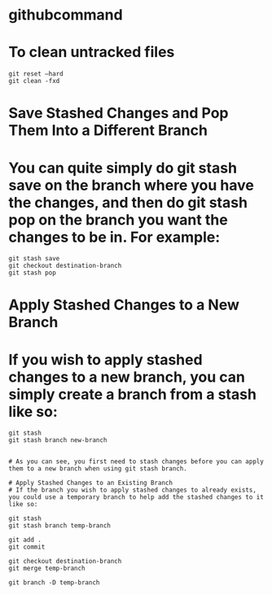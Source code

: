 # githubcommand


# To clean untracked files
    git reset –hard
    git clean -fxd



# Save Stashed Changes and Pop Them Into a Different Branch
# You can quite simply do git stash save on the branch where you have the changes, and then do git stash pop on the branch you want the changes to be in. For example:

    git stash save
    git checkout destination-branch
    git stash pop


# Apply Stashed Changes to a New Branch
# If you wish to apply stashed changes to a new branch, you can simply create a branch from a stash like so:

    git stash
    git stash branch new-branch
    
    
    # As you can see, you first need to stash changes before you can apply them to a new branch when using git stash branch.
    
    # Apply Stashed Changes to an Existing Branch
    # If the branch you wish to apply stashed changes to already exists, you could use a temporary branch to help add the stashed changes to it like so:
    
    git stash
    git stash branch temp-branch
    
    git add .
    git commit
    
    git checkout destination-branch
    git merge temp-branch
    
    git branch -D temp-branch
